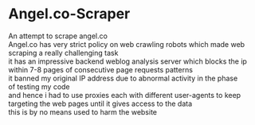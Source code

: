 # Angel.co-Scraper
An attempt to scrape angel.co<br>
Angel.co has very strict policy on web crawling robots which made web<br>
scraping a really challenging task<br>
it has an impressive backend weblog analysis server which blocks the ip within 7-8 pages of consecutive page requests patterns<br>
it banned my original IP address due to abnormal activity in the phase<br>
of testing my code<br>
and hence i had to use proxies each with different user-agents to keep<br>
targeting the web pages until it gives access to the data<br>
this is by no means used to harm the website<br>
